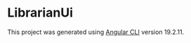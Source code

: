 # LibrarianUi

This project was generated using [Angular CLI](https://github.com/angular/angular-cli) version 19.2.11.
